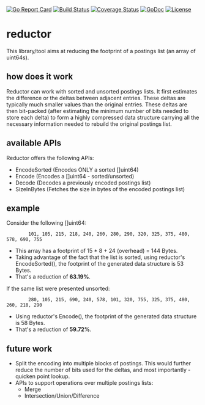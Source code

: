 [![Go Report Card](https://goreportcard.com/badge/abhinavdangeti/reductor)](https://goreportcard.com/report/abhinavdangeti/reductor)
[![Build Status](https://travis-ci.org/abhinavdangeti/reductor.svg?branch=master)](https://travis-ci.org/abhinavdangeti/reductor)
[![Coverage Status](https://coveralls.io/repos/github/abhinavdangeti/reductor/badge.svg?branch=master)](https://coveralls.io/github/abhinavdangeti/reductor?branch=master)
[![GoDoc](https://godoc.org/github.com/abhinavdangeti/reductor?status.svg)](https://godoc.org/github.com/abhinavdangeti/reductor)
[![License](https://img.shields.io/badge/License-Apache%202.0-blue.svg)](https://opensource.org/licenses/Apache-2.0)

# reductor
This library/tool aims at reducing the footprint of a postings list (an array of uint64s).

## how does it work
Reductor can work with sorted and unsorted postings lists. It first estimates the difference or the deltas between adjacent entries. These deltas are typically much smaller values than the original entries. These deltas are then bit-packed (after estimating the minimum number of bits needed to store each delta) to form a highly compressed data structure carrying all the necessary information needed to rebuild the original postings list.

## available APIs
Reductor offers the following APIs:

- EncodeSorted (Encodes ONLY a sorted []uint64)
- Encode (Encodes a []uint64 - sorted/unsorted)
- Decode (Decodes a previously encoded postings list)
- SizeInBytes (Fetches the size in bytes of the encoded postings list)

## example
Consider the following []uint64:

            101, 105, 215, 218, 240, 260, 280, 290, 320, 325, 375, 480, 578, 690, 755

- This array has a footprint of 15 * 8 + 24 (overhead) = 144 Bytes.
- Taking advantage of the fact that the list is sorted, using reductor's EncodeSorted(), the footprint of the generated data structure is 53 Bytes.
- That's a reduction of **63.19%**.

If the same list were presented unsorted:

            280, 105, 215, 690, 240, 578, 101, 320, 755, 325, 375, 480, 260, 218, 290

- Using reductor's Encode(), the footprint of the generated data structure is 58 Bytes.
- That's a reduction of **59.72%**.

## future work
- Split the encoding into multiple blocks of postings. This would further reduce the number of bits used for the deltas, and most importantly - quicken point lookup.
- APIs to support operations over multiple postings lists:
    - Merge
    - Intersection/Union/Difference

